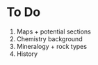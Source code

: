 # To Do

1. Maps + potential sections
2. Chemistry background
3. Mineralogy + rock types 
4. History
